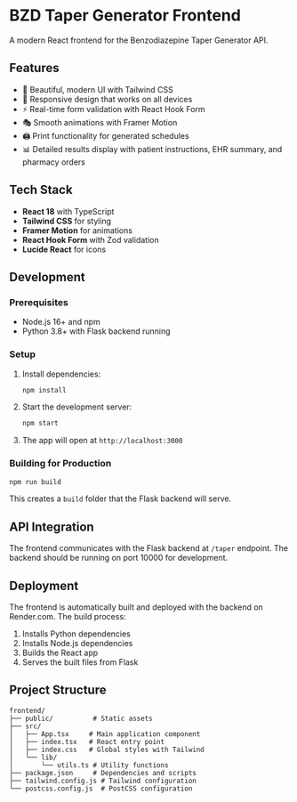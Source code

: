 # BZD Taper Generator Frontend

A modern React frontend for the Benzodiazepine Taper Generator API.

## Features

- 🎨 Beautiful, modern UI with Tailwind CSS
- 📱 Responsive design that works on all devices
- ⚡ Real-time form validation with React Hook Form
- 🎭 Smooth animations with Framer Motion
- 🖨️ Print functionality for generated schedules
- 📊 Detailed results display with patient instructions, EHR summary, and pharmacy orders

## Tech Stack

- **React 18** with TypeScript
- **Tailwind CSS** for styling
- **Framer Motion** for animations
- **React Hook Form** with Zod validation
- **Lucide React** for icons

## Development

### Prerequisites

- Node.js 16+ and npm
- Python 3.8+ with Flask backend running

### Setup

1. Install dependencies:
   ```bash
   npm install
   ```

2. Start the development server:
   ```bash
   npm start
   ```

3. The app will open at `http://localhost:3000`

### Building for Production

```bash
npm run build
```

This creates a `build` folder that the Flask backend will serve.

## API Integration

The frontend communicates with the Flask backend at `/taper` endpoint. The backend should be running on port 10000 for development.

## Deployment

The frontend is automatically built and deployed with the backend on Render.com. The build process:

1. Installs Python dependencies
2. Installs Node.js dependencies
3. Builds the React app
4. Serves the built files from Flask

## Project Structure

```
frontend/
├── public/          # Static assets
├── src/
│   ├── App.tsx     # Main application component
│   ├── index.tsx   # React entry point
│   ├── index.css   # Global styles with Tailwind
│   └── lib/
│       └── utils.ts # Utility functions
├── package.json     # Dependencies and scripts
├── tailwind.config.js # Tailwind configuration
└── postcss.config.js  # PostCSS configuration
``` 